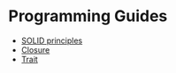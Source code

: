 # Programming Guides

* [SOLID principles](solid_principles.md)
* [Closure](closure.md)
* [Trait](trait.md)
